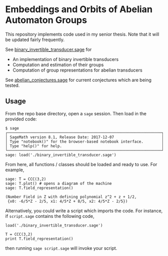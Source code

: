 Embeddings and Orbits of Abelian Automaton Groups
==========================================================

This repository implements code used in my senior thesis. Note that it will be
updated fairly frequently.

See [binary\_invertible\_transducer.sage](./binary_invertible_transducer.sage)
for
* An implementation of binary invertible transducers
* Computation and estimation of their groups
* Computation of group representations for abelian transducers

See [abelian\_conjectures.sage](./abelian_conjectures.sage) for current
conjectures which are being tested.

## Usage
From the repo base directory, open a `sage` session. Then load in the provided
code:
```
$ sage
┌────────────────────────────────────────────────────────────────────┐
│ SageMath version 8.1, Release Date: 2017-12-07                     │
│ Type "notebook()" for the browser-based notebook interface.        │
│ Type "help()" for help.                                            │
└────────────────────────────────────────────────────────────────────┘
sage: load('./binary_invertible_transducer.sage')
```

From here, all functions / classes should be loaded and ready to use.
For example,
```
sage: T = CCC(3,2)
sage: T.plot() # opens a diagram of the machine
sage: T.field_representation()

(Number Field in Z with defining polynomial z^2 + z + 1/2,
 {x0: -6/5*Z - 2/5, x1: 4/5*Z + 8/5, x2: 4/5*Z - 2/5})
```

Alternatively, you could write a script which imports the code.
For instance, if `script.sage` contains the following code,
```
load('./binary_invertible_transducer.sage')

T = CCC(3,2)
print T.field_representation()
```
then running `sage script.sage` will invoke your script.
